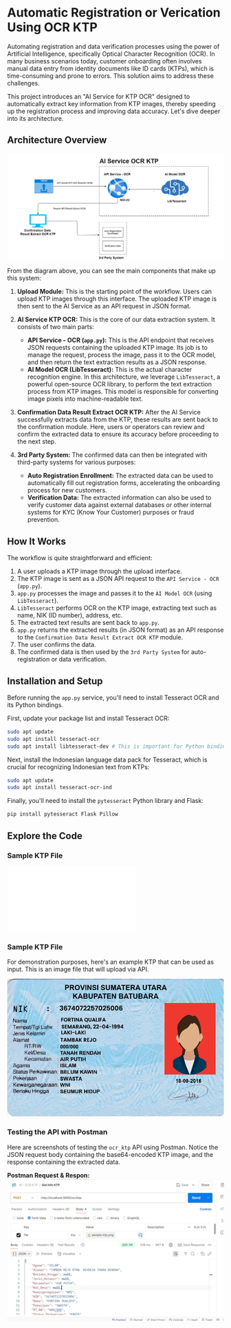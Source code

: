 
# Automatic Registration or Verication Using OCR KTP

Automating registration and data verification processes using the power of Artificial Intelligence, specifically Optical Character Recognition (OCR). In many business scenarios today, customer onboarding often involves manual data entry from identity documents like ID cards (KTPs), which is time-consuming and prone to errors. This solution aims to address these challenges.

This project introduces an "AI Service for KTP OCR" designed to automatically extract key information from KTP images, thereby speeding up the registration process and improving data accuracy. Let's dive deeper into its architecture.

## Architecture Overview

![ss](./design/architecture.jpg)

From the diagram above, you can see the main components that make up this system:

1.  **Upload Module:** This is the starting point of the workflow. Users can upload KTP images through this interface. The uploaded KTP image is then sent to the AI Service as an API request in JSON format.

2.  **AI Service KTP OCR:** This is the core of our data extraction system. It consists of two main parts:

      * **API Service - OCR (`app.py`):** This is the API endpoint that receives JSON requests containing the uploaded KTP image. Its job is to manage the request, process the image, pass it to the OCR model, and then return the text extraction results as a JSON response.
      * **AI Model OCR (LibTesseract):** This is the actual character recognition engine. In this architecture, we leverage `LibTesseract`, a powerful open-source OCR library, to perform the text extraction process from KTP images. This model is responsible for converting image pixels into machine-readable text.

3.  **Confirmation Data Result Extract OCR KTP:** After the AI Service successfully extracts data from the KTP, these results are sent back to the confirmation module. Here, users or operators can review and confirm the extracted data to ensure its accuracy before proceeding to the next step.

4.  **3rd Party System:** The confirmed data can then be integrated with third-party systems for various purposes:

      * **Auto Registration Enrollment:** The extracted data can be used to automatically fill out registration forms, accelerating the onboarding process for new customers.
      * **Verification Data:** The extracted information can also be used to verify customer data against external databases or other internal systems for KYC (Know Your Customer) purposes or fraud prevention.

## How It Works

The workflow is quite straightforward and efficient:

1.  A user uploads a KTP image through the upload interface.
2.  The KTP image is sent as a JSON API request to the `API Service - OCR` (`app.py`).
3.  `app.py` processes the image and passes it to the `AI Model OCR` (using `LibTesseract`).
4.  `LibTesseract` performs OCR on the KTP image, extracting text such as name, NIK (ID number), address, etc.
5.  The extracted text results are sent back to `app.py`.
6.  `app.py` returns the extracted results (in JSON format) as an API response to the `Confirmation Data Result Extract OCR KTP` module.
7.  The user confirms the data.
8.  The confirmed data is then used by the `3rd Party System` for auto-registration or data verification.

## Installation and Setup

Before running the `app.py` service, you'll need to install Tesseract OCR and its Python bindings.

First, update your package list and install Tesseract OCR:

```bash
sudo apt update
sudo apt install tesseract-ocr
sudo apt install libtesseract-dev # This is important for Python binding
```

Next, install the Indonesian language data pack for Tesseract, which is crucial for recognizing Indonesian text from KTPs:

```bash
sudo apt update
sudo apt install tesseract-ocr-ind
```

Finally, you'll need to install the `pytesseract` Python library and Flask:

```bash
pip install pytesseract Flask Pillow
```

## Explore the Code

### Sample KTP File

![Script python app.py](./app.py)

### Sample KTP File

For demonstration purposes, here's an example KTP that can be used as input. This is an image file that will upload via API.

![Sample KTP](./ss/sample-ktp.png)

### Testing the API with Postman

Here are screenshots of testing the `ocr_ktp` API using Postman. Notice the JSON request body containing the base64-encoded KTP image, and the response containing the extracted data.

**Postman Request & Respon:**
![Postman OCR KTP Request](./ss/1.jpg)

